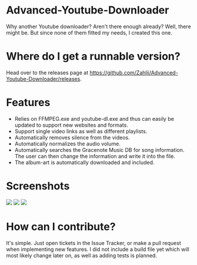 Advanced-Youtube-Downloader
===========================

Why another Youtube downloader? Aren't there enough already?
Well, there might be. But since none of them fitted my needs, I created this one.

# Where do I get a runnable version?
Head over to the releases page at https://github.com/Zahlii/Advanced-Youtube-Downloader/releases.

# Features

- Relies on FFMPEG.exe and youtube-dl.exe and thus can easily be updated to support new websites and formats.
- Support single video links as well as different playlists.
- Automatically removes silence from the videos.
- Automatically normalizes the audio volume.
- Automatically searches the Gracenote Music DB for song information. The user can then change the information and write it into the file.
- The album-art is automatically downloaded and included.

# Screenshots
<img src="http://i.imgur.com/jr8Epxk.png" />
<img src="http://i.imgur.com/AiiNced.png" />
<img src="http://i.imgur.com/ltTflPU.png" />

# How can I contribute?

It's simple. Just open tickets in the Issue Tracker, or make a pull request when implementing new features.
I did not include a build file yet which will most likely change later on, as well as adding tests is planned.
